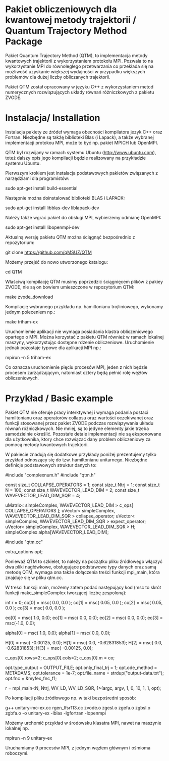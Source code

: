 # Pakiet obliczeniowych dla kwantowej metody trajektorii / Quantum Trajectory Method Package

Pakiet Quantum Trajectory Method (QTM), to implementacja metody kwantowych trajektorii z wykorzystaniem protokołu MPI. Pozwala to na wykorzystanie MPI do równoległego przetwarzania co przekłada się na możliwość uzyskanie większej wydajności w przypadku większych problemów dla dużej liczby obliczanych trajektorii.

Pakiet QTM został opracowany w języku C++ z wykorzystaniem metod numerycznych rozwiązujących układy równań różniczkowych z pakietu ZVODE.


# Instalacja/ Installation

Instalacja pakiety ze źródeł wymaga obecności kompilatora jezyk C++ oraz Fortran. Niezbędne są takżę biblioteki Blas (i Lapack), a także wybranej implementacji protokou MPI, może to być np. pakiet MPICH lub OpenMPI.

QTM był rozwijany w ramach systemu Ubuntu (http://www.ubuntu.com), toteż dalszy opis jego  kompilacji będzie realizowany na przykładzie systemu Ubuntu.

Pierwszym krokiem jest instalacja podstawowych pakietów związanych z narzędziami dla programistów:

sudo apt-get install build-essential

Następnie można doinstalować biblioteki BLAS i LAPACK:

sudo apt-get install libblas-dev liblapack-dev

Należy także wgrać pakiet do obsługi MPI, wybierzemy odmianę OpenMPI:

sudo apt-get install libopenmpi-dev

Aktualną wersję pakietu QTM można ściągnąć bezpośrednio z repozytorium:

git clone https://github.com/qMSUZ/QTM

Możemy przejść do nowo utworzonego katalogu:

cd QTM

Właściwą kompilację QTM musimy poprzedzić ściągnięcem plików z pakiey ZVODE, nie są on bowiem umieszczone w repozytorium QTM:

make zvode_download

Kompilację wybranego przykładu np. hamiltonianu trojliniowego, wykonamy jednym poleceniem np.:

make triham-ex

Uruchomiemie aplikacji nie wymaga posiadania  klastra obliczeniowego opartego o MPI. Można korzystać z pakietu QTM również w ramach lokalnej maszyny, wykorzystując dostępne rdzenie obliczeniowe. Uruchomienie jednak pozostaje typowe dla aplikacji MPI np.:

mpirun -n 5 triham-ex

Co oznacza uruchomienie pięciu procesów MPI, jeden z nich będzie procesem zarządzającym, natomiast cztery będą pełnić rolę węzłów obliczeniowych. 

# Przykład / Basic example

Pakiet QTM  nie oferuje pracy interktywnej i wymaga podania postaci hamiltonianu oraz operatorów collapsu oraz wartości oczekiwanej oraz  funkcji stosowanej przez pakiet ZVODE podczas rozwiązywania układu równań różniczkowych. Nie mniej, są to jedyne elementy jakie trzeba samodzielnie określić. Pozostałe detale implementacji nie są eksponowane dla użytkownika, ktory chce rozwiązać dany problem obliczeniowy za pomocą metody kwantowych trajektorii.

W pakiecie znadują się dodatkowe przykłady poniżej prezentujemy tylko przykład odnoszący się do tzw. hamiltonianu unitarnego. Niezbędne definicje podstawowych struktur danych to:

#include "complexnum.h"
#include "qtm.h" 

const size_t COLLAPSE_OPERATORS = 1;
const size_t Ntrj = 1;
const size_t N = 100;
const size_t WAVEVECTOR_LEAD_DIM = 2;
const size_t WAVEVECTOR_LEAD_DIM_SQR = 4;

uMatrix< simpleComplex<double>, WAVEVECTOR_LEAD_DIM > c_ops[ COLLAPSE_OPERATORS ];
uVector< simpleComplex<double>, WAVEVECTOR_LEAD_DIM_SQR > collapse_operator;
uVector< simpleComplex<double>, WAVEVECTOR_LEAD_DIM_SQR > expect_operator;
uVector< simpleComplex<double>, WAVEVECTOR_LEAD_DIM_SQR > H;
simpleComplex<double> alpha[WAVEVECTOR_LEAD_DIM];

#include "qtm.cc"

extra_options opt;

Ponieważ QTM to szkielet, to należy na początku pliku źródłowego włączyć dwa pliki nagłówkowe, obsługujące podstawowe typy danych oraz samą metodę QTM, wymaga ona także dołączenia treści funkcji mpi_main, która znajduje się  w pliku qtm.cc.

W treści funkcji main, możemy zatem podać następujący kod (msc to skrót funkcji make_simpleComplex tworzącej liczbę zespoloną):

int r = 0;
co[0] = msc( 0.0, 0.0 );  co[1] = msc( 0.05, 0.0 );
co[2] = msc( 0.05, 0.0 ); co[3] = msc( 0.0, 0.0 );

eo[0] = msc( 1.0, 0.0); eo[1] = msc( 0.0, 0.0);
eo[2] = msc( 0.0, 0.0); eo[3] = msc(-1.0, 0.0);

alpha[0] = msc( 1.0, 0.0);
alpha[1] = msc( 0.0, 0.0);
	
H[0] = msc( -0.00125, 0.0); 
H[1] = msc( 0.0, -0.62831853);
H[2] = msc( 0.0, -0.62831853); 
H[3] = msc( -0.00125, 0.0);
	
c_ops[0].rows=2; c_ops[0].cols=2;
c_ops[0].m = co; 

opt.type_output = OUTPUT_FILE;
opt.only_final_trj = 1;
opt.ode_method = METADAMS;
opt.tolerance = 1e-7;
opt.file_name = strdup("output-data.txt");
opt.fnc = &myfex_fnc_f1;
	
r = mpi_main<N, Ntrj, WV_LD, WV_LD_SQR, 1>(argc, argv, 1, 0, 10, 1, 1, opt);
      
Po kompilacji pliku źródłowego np. w taki bezpośredni sposób:

g++ unitary-mc-ex.cc rgen_lfsr113.cc zvode.o zgesl.o zgefa.o zgbsl.o zgbfa.o -o unitary-ex -lblas -lgfortran -lopenmpi

Możemy urchomić przykład w środowsku klasatra MPI, nawet na maszynie lokalnej np.

mpirun -n 9 unitary-ex

Uruchamiamy 9 procesów MPI, z jednym węzłem głównym i ośmioma roboczymi.
